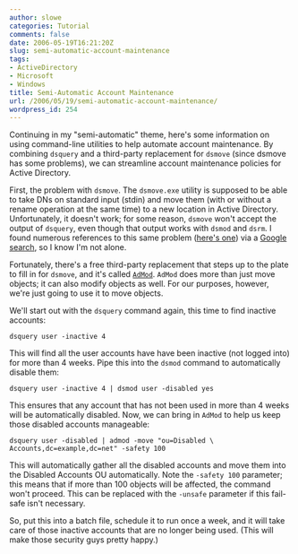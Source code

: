 ```yaml
---
author: slowe
categories: Tutorial
comments: false
date: 2006-05-19T16:21:20Z
slug: semi-automatic-account-maintenance
tags:
- ActiveDirectory
- Microsoft
- Windows
title: Semi-Automatic Account Maintenance
url: /2006/05/19/semi-automatic-account-maintenance/
wordpress_id: 254
---
```


Continuing in my "semi-automatic" theme, here's some information on using command-line utilities to help automate account maintenance. By combining `dsquery` and a third-party replacement for `dsmove` (since dsmove has some problems), we can streamline account maintenance policies for Active Directory.

First, the problem with `dsmove`. The `dsmove.exe` utility is supposed to be able to take DNs on standard input (stdin) and move them (with or without a rename operation at the same time) to a new location in Active Directory. Unfortunately, it doesn't work; for some reason, `dsmove` won't accept the output of `dsquery`, even though that output works with `dsmod` and `dsrm`. I found numerous references to this same problem ([here's one](http://www.codecomments.com/archive305-2004-4-163477.html)) via a [Google search](http://www.google.com/search?hl=en&q=dsmove+pipe+dsquery&btnG=Google+Search), so I know I'm not alone.

Fortunately, there's a free third-party replacement that steps up to the plate to fill in for `dsmove`, and it's called [`AdMod`](http://www.joeware.net/win/free/tools/admod.htm). `AdMod` does more than just move objects; it can also modify objects as well. For our purposes, however, we're just going to use it to move objects.

We'll start out with the `dsquery` command again, this time to find inactive accounts:

```text
dsquery user -inactive 4
```

This will find all the user accounts have have been inactive (not logged into) for more than 4 weeks. Pipe this into the `dsmod` command to automatically disable them:

```text
dsquery user -inactive 4 | dsmod user -disabled yes
```

This ensures that any account that has not been used in more than 4 weeks will be automatically disabled. Now, we can bring in `AdMod` to help us keep those disabled accounts manageable:

```text
dsquery user -disabled | admod -move "ou=Disabled \
Accounts,dc=example,dc=net" -safety 100
```

This will automatically gather all the disabled accounts and move them into the Disabled Accounts OU automatically. Note the `-safety 100` parameter; this means that if more than 100 objects will be affected, the command won't proceed. This can be replaced with the `-unsafe` parameter if this fail-safe isn't necessary.

So, put this into a batch file, schedule it to run once a week, and it will take care of those inactive accounts that are no longer being used. (This will make those security guys pretty happy.)
